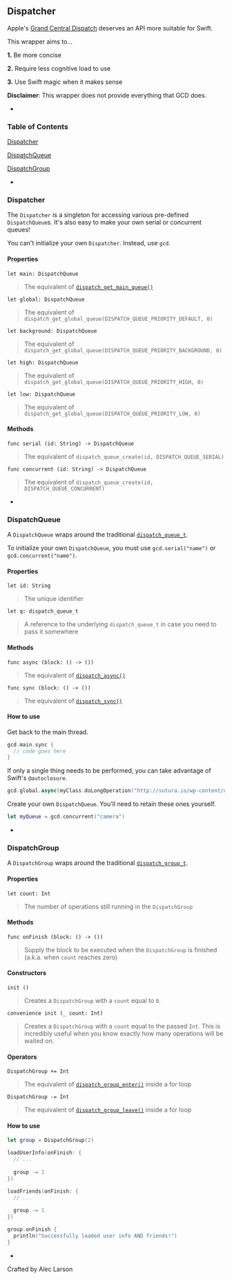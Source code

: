 ## Dispatcher

Apple's [Grand Central Dispatch](https://developer.apple.com/library/mac/documentation/performance/reference/gcd_libdispatch_ref/Reference/reference.html) deserves an API more suitable for Swift.

This wrapper aims to...

**1.** Be more concise

**2.** Require less cognitive load to use

**3.** Use Swift magic when it makes sense

**Disclaimer**: This wrapper does not provide everything that GCD does.

-

### Table of Contents

[Dispatcher]()

[DispatchQueue]()

[DispatchGroup]()

-

### Dispatcher

The `Dispatcher` is a singleton for accessing various pre-defined `DispatchQueue`s. It's also easy to make your own serial or concurrent queues!

You can't initialize your own `Dispatcher`. Instead, use `gcd`.

#### Properties

`let main: DispatchQueue`

> The equivalent of [`dispatch_get_main_queue()`](https://developer.apple.com/library/mac/documentation/performance/reference/gcd_libdispatch_ref/Reference/reference.html#//apple_ref/doc/uid/TP40008079-CH2-SW11)

`let global: DispatchQueue`

> The equivalent of `dispatch_get_global_queue(DISPATCH_QUEUE_PRIORITY_DEFAULT, 0)`

`let background: DispatchQueue`

> The equivalent of `dispatch_get_global_queue(DISPATCH_QUEUE_PRIORITY_BACKGROUND, 0)`

`let high: DispatchQueue`

> The equivalent of `dispatch_get_global_queue(DISPATCH_QUEUE_PRIORITY_HIGH, 0)`

`let low: DispatchQueue`

> The equivalent of `dispatch_get_global_queue(DISPATCH_QUEUE_PRIORITY_LOW, 0)`

#### Methods

`func serial (id: String) -> DispatchQueue`

> The equivalent of `dispatch_queue_create(id, DISPATCH_QUEUE_SERIAL)`

`func concurrent (id: String) -> DispatchQueue`

> The equivalent of `dispatch_queue_create(id, DISPATCH_QUEUE_CONCURRENT)`

-

### DispatchQueue

A `DispatchQueue` wraps around the traditional [`dispatch_queue_t`](https://developer.apple.com/library/mac/documentation/performance/reference/gcd_libdispatch_ref/Reference/reference.html#//apple_ref/doc/uid/TP40008079-CH102-SW8).

To initialize your own `DispatchQueue`, you must use `gcd.serial("name")` or `gcd.concurrent("name")`.

#### Properties

`let id: String`

> The unique identifier

`let q: dispatch_queue_t`

> A reference to the underlying `dispatch_queue_t` in case you need to pass it somewhere

#### Methods

`func async (block: () -> ())`

> The equivalent of [`dispatch_async()`](https://developer.apple.com/library/mac/documentation/performance/reference/gcd_libdispatch_ref/Reference/reference.html#//apple_ref/doc/uid/TP40008079-CH2-SW7)

`func sync (block: () -> ())`

> The equivalent of [`dispatch_sync()`](https://developer.apple.com/library/mac/documentation/performance/reference/gcd_libdispatch_ref/Reference/reference.html#//apple_ref/doc/uid/TP40008079-CH2-SW17)

#### How to use

Get back to the main thread.

```Swift
gcd.main.sync {
  // code goes here
}
```

If only a single thing needs to be performed, you can take advantage of Swift's `@autoclosure`.

```Swift
gcd.global.async(myClass.doLongOperation("http://sutura.io/wp-content/uploads/2014/08/Aug8th-techweekly.jpg", true))
```

Create your own `DispatchQueue`. You'll need to retain these ones yourself.

```Swift
let myQueue = gcd.concurrent("camera")
```

-

### DispatchGroup

A `DispatchGroup` wraps around the traditional [`dispatch_group_t`](https://developer.apple.com/library/mac/documentation/performance/reference/gcd_libdispatch_ref/Reference/reference.html#//apple_ref/doc/uid/TP40008079-CH102-SW3).

#### Properties

`let count: Int`

> The number of operations still running in the `DispatchGroup`


#### Methods

`func onFinish (block: () -> ())`

> Supply the block to be executed when the `DispatchGroup` is finished (a.k.a. when `count` reaches zero)


#### Constructors

`init ()`

> Creates a `DispatchGroup` with a `count` equal to `0`.

`convenience init (_ count: Int)`

> Creates a `DispatchGroup` with a `count` equal to the passed `Int`. This is incredibly useful when you know exactly how many operations will be waited on.

#### Operators

`DispatchGroup += Int`

> The equivalent of [`dispatch_group_enter()`](https://developer.apple.com/library/mac/documentation/performance/reference/gcd_libdispatch_ref/Reference/reference.html#//apple_ref/doc/uid/TP40008079-CH2-SW23) inside a for loop

`DispatchGroup -= Int`

> The equivalent of [`dispatch_group_leave()`](https://developer.apple.com/library/mac/documentation/performance/reference/gcd_libdispatch_ref/Reference/reference.html#//apple_ref/doc/uid/TP40008079-CH2-SW24) inside a for loop

#### How to use

```Swift
let group = DispatchGroup(2)

loadUserInfo(onFinish: {
  // ...
  
  group -= 1
})

loadFriends(onFinish: {
  // ...
  
  group -= 1
})

group.onFinish {
  println("Successfully loaded user info AND friends!")
}
```

-

Crafted by Alec Larson
